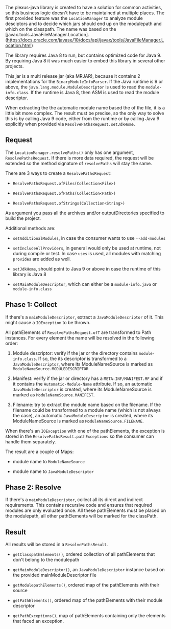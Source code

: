 The plexus-java library is created to have a solution for common activities, so this business logic doesn't have to be maintained at multiple places. The first provided feature was the `LocationManager` to analyze module desciptors and to decide which jars should end up on the modulepath and which on the classpath. The name was based on the [javax.tools.JavaFileManager.Location]. (https://docs.oracle.com/javase/10/docs/api/javax/tools/JavaFileManager.Location.html)

The library requires Java 8 to run, but contains optimized code for Java 9. By requiring Java 8 it was much easier to embed this library in several other projects.  

This jar is a multi release jar (aka MRJAR), because it contains 2 implementations for the `BinaryModuleInfoParser`. If the Java runtime is 9 or above, the `java.lang.module.ModuleDescriptor` is used to read the `module-info.class`. If the runtime is Java 8, then ASM is used to read the module descriptor.

When extracting the the automatic module name based the of the file, it is a little bit more complex. The result must be precise, so the only way to solve this is by calling Java 9 code, either from the runtime or by calling Java 9 explicitly when provided via `ResolvePathsRequest.setJdkHome`.

## Request

The `LocationManager.resolvePaths()` only has one argument, `ResolvePathsRequest`. If there is more data required, the request will be extended so the method signature of `resolvePaths` will stay the same.

There are 3 ways to create a `ResolvePathsRequest`:

- `ResolvePathsRequest.ofFiles(Collection<File>)`

- `ResolvePathsRequest.ofPaths(Collection<Path>)`

- `ResolvePathsRequest.ofStrings(Collection<String>)`

As argument you pass all the archives and/or outputDirectories specified to build the project. 

Additional methods are:

- `setAdditionalModules`, in case the consumer wants to use `--add-modules`

- `setIncludeAllProviders`, in general would only be used at runtime, not during compile or test. In case `uses` is used, all modules with matching `provides` are added as well.   

- `setJdkHome`, should point to Java 9 or above in case the runtime of this library is Java 8

- `setMainModuleDescriptor`, which can either be a `module-info.java` or `module-info.class`

## Phase 1: Collect

If there's a `mainModuleDescriptor`, extract a `JavaModuleDescriptor` of it. This might cause a `IOException` to be thrown.

All pathElements of `ResolvePathsRequest.ofT` are transformed to Path instances. For every element the name will be resolved in the following order:

1. Module descriptor: verify if the jar or the directory contains `module-info.class`. If so, the its descriptor is transformed to a `JavaModuleDescriptor`, where its ModuleNameSource is marked as `ModuleNameSource.MODULEDESCRIPTOR`
 
2. Manifest: verify if the jar or directory has a `META-INF/MANIFEST.MF` and if it contains the `Automatic-Module-Name` attribute. If so, an automatic `JavaModuleDescriptor` is created, where its ModuleNameSource is marked as `ModuleNameSource.MANIFEST`. 
 
3. Filename: try to extract the module name based on the filename. If the filename could be transformed to a module name (which is not always the case), an automatic `JavaModuleDescriptor` is created, where its ModuleNameSource is marked as `ModuleNameSource.FILENAME`.

When there's an `IOException` with one of the pathElements, the exception is stored in the `ResolvePathsResult.pathExceptions` so the consumer can handle them separately.

The result are a couple of Maps:

* module name to `ModuleNameSource`

* module name to `JavaModuleDescriptor` 

## Phase 2: Resolve

If there's a `mainModuleDescriptor`, collect all its direct and indirect requirements.
This contains recursive code and ensures that required modules are only evaluated once.
All these pathElements must be placed on the modulepath, all other pathElements will be marked for the classPath.

## Result
All results will be stored in a `ResolvePathsResult`.

- `getClasspathElements()`, ordered collection of all pathElements that don't belong to the modulepath

- `getMainModuleDescriptor()`, an `JavaModuleDescriptor` instance based on the provided mainModuleDescriptor file

- `getModulepathElements()`, ordered map of the pathElements with their source

- `getPathElements()`, ordered map of the pathElements with their module descriptor

- `getPathExceptions()`, map of pathElements containing only the elements that faced an exception.
